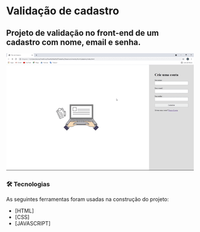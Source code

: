 # Validação de cadastro

## Projeto de validação no front-end de um cadastro com nome, email e senha.

![](assets/gif.gif)


### 🛠 Tecnologias

As seguintes ferramentas foram usadas na construção do projeto:

- [HTML]
- [CSS]
- [JAVASCRIPT]
